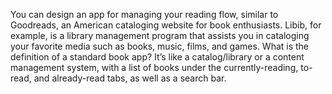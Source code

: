 You can design an app for managing your reading flow, similar to Goodreads, an American cataloging website for book enthusiasts. Libib, for example, is a library management program that assists you in cataloging your favorite media such as books, music, films, and games. What is the definition of a standard book app? It’s like a catalog/library or a content management system, with a list of books under the currently-reading, to-read, and already-read tabs, as well as a search bar.